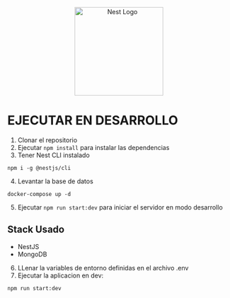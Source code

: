 <p align="center">
  <a href="http://nestjs.com/" target="blank"><img src="https://nestjs.com/img/logo-small.svg" width="200" alt="Nest Logo" /></a>
</p>

# EJECUTAR EN DESARROLLO

1. Clonar el repositorio
2. Ejecutar `npm install` para instalar las dependencias
3. Tener Nest CLI instalado
```
npm i -g @nestjs/cli
```
4. Levantar la base de datos
```
docker-compose up -d
```
5. Ejecutar `npm run start:dev` para iniciar el servidor en modo desarrollo
   
## Stack Usado
* NestJS
* MongoDB

6. LLenar la variables de entorno definidas en el archivo .env
7. Ejecutar la aplicacion en dev:
```
npm run start:dev
```

